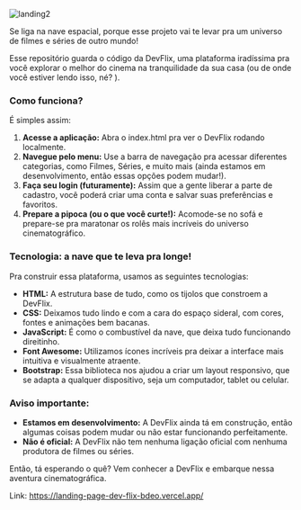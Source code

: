 ![landing2](https://github.com/user-attachments/assets/f7a876cb-8c98-4b5f-991b-55b789fefa87)


Se liga na nave espacial, porque esse projeto vai te levar pra um universo de filmes e séries de outro mundo! 

Esse repositório guarda o código da DevFlix, uma plataforma iradíssima pra você explorar o melhor do cinema na tranquilidade da sua casa (ou de onde você estiver lendo isso, né? ). 

### Como funciona?

É simples assim:

1. **Acesse a aplicação:** Abra o index.html pra ver o DevFlix rodando localmente.
2. **Navegue pelo menu:** Use a barra de navegação pra acessar diferentes categorias, como Filmes, Séries, e muito mais (ainda estamos em desenvolvimento, então essas opções podem mudar!).
3. **Faça seu login (futuramente):** Assim que a gente liberar a parte de cadastro, você poderá criar uma conta e salvar suas preferências e favoritos.
4. **Prepare a pipoca (ou o que você curte!):** Acomode-se no sofá e prepare-se pra maratonar os rolês mais incríveis do universo cinematográfico.

### Tecnologia: a nave que te leva pra longe!

Pra construir essa plataforma, usamos as seguintes tecnologias:

* **HTML:** A estrutura base de tudo, como os tijolos que constroem a DevFlix.
* **CSS:** Deixamos tudo lindo e com a cara do espaço sideral, com cores, fontes e animações bem bacanas.
* **JavaScript:** É como o combustível da nave, que deixa tudo funcionando direitinho.
* **Font Awesome:** Utilizamos ícones incríveis pra deixar a interface mais intuitiva e visualmente atraente.
* **Bootstrap:** Essa biblioteca nos ajudou a criar um layout responsivo, que se adapta a qualquer dispositivo, seja um computador, tablet ou celular.



### Aviso importante:

* **Estamos em desenvolvimento:** A DevFlix ainda tá em construção, então algumas coisas podem mudar ou não estar funcionando perfeitamente.
* **Não é oficial:** A DevFlix não tem nenhuma ligação oficial com nenhuma produtora de filmes ou séries.

Então, tá esperando o quê? Vem conhecer a DevFlix e embarque nessa aventura cinematográfica.

Link: https://landing-page-dev-flix-bdeo.vercel.app/
